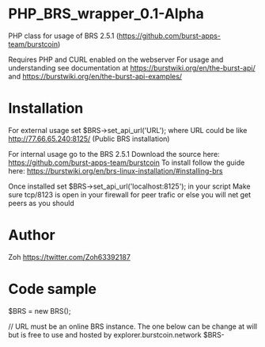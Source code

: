 # PHP_BRS_wrapper_0.1-Alpha
PHP class for usage of BRS 2.5.1 (https://github.com/burst-apps-team/burstcoin)

Requires PHP and CURL enabled on the webserver
For usage and understanding see documentation at https://burstwiki.org/en/the-burst-api/ and https://burstwiki.org/en/the-burst-api-examples/

# Installation
For external usage set $BRS->set_api_url('URL'); where URL could be like http://77.66.65.240:8125/ (Public BRS installation)

For internal usage go to the BRS 2.5.1 Download the source here: https://github.com/burst-apps-team/burstcoin
To install follow the guide here: https://burstwiki.org/en/brs-linux-installation/#installing-brs

Once installed set $BRS->set_api_url('localhost:8125'); in your script
Make sure tcp/8123 is open in your firewall for peer trafic or else you will net get peers as you should

# Author
Zoh https://twitter.com/Zoh63392187

# Code sample
$BRS = new BRS();

// URL must be an online BRS instance. The one below can be change at will but is free to use and hosted by explorer.burstcoin.network
$BRS->set_api_url('http://77.66.65.240:8125/');

// Setting account
$BRS->set_account('BURST-9LSF-V4WN-34E8-4WCMR');

// Fetching account trades
$result =  $BRS->getTrades();

// Print the result
print_r($result);